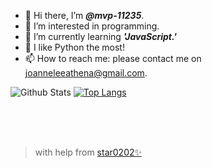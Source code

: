 - 👋 Hi there, I’m <i><b>@mvp-11235</b></i>.
- 👀 I’m interested in programming.
- 🌱 I’m currently learning <i><strong>'JavaScript.'</strong></i>
- 💖 I like Python the most!
- 📫 How to reach me: please contact me on joanneleeathena@gmail.com.

![Github Stats](https://github-readme-stats.vercel.app/api?username=mvp-11235&count_private=true&show_icons=true&theme=nightowl&bg_color=ffffff00&hide_border=true&title_color=2C92CC&include_all_commits=true&custom_title=My%20Github%20Stats)
[![Top Langs](https://github-readme-stats.vercel.app/api/top-langs/?username=mvp-11235&&layout=compact&langs_count=10&theme=nightowl&bg_color=ffffff00&hide_border=true&title_color=2C92CC)](https://github.com/mvp-11235?tab=repositories)

<br>
<br>
<br>

> with help from [star0202✨](https://github.com/star0202)

